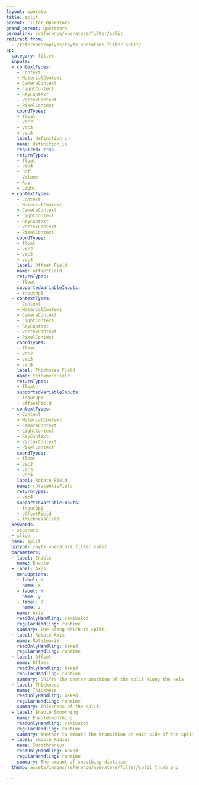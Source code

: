 ```yaml
---
layout: operator
title: split
parent: Filter Operators
grand_parent: Operators
permalink: /reference/operators/filter/split
redirect_from:
  - /reference/opType/raytk.operators.filter.split/
op:
  category: filter
  inputs:
  - contextTypes:
    - Context
    - MaterialContext
    - CameraContext
    - LightContext
    - RayContext
    - VertexContext
    - PixelContext
    coordTypes:
    - float
    - vec2
    - vec3
    - vec4
    label: definition_in
    name: definition_in
    required: true
    returnTypes:
    - float
    - vec4
    - Sdf
    - Volume
    - Ray
    - Light
  - contextTypes:
    - Context
    - MaterialContext
    - CameraContext
    - LightContext
    - RayContext
    - VertexContext
    - PixelContext
    coordTypes:
    - float
    - vec2
    - vec3
    - vec4
    label: Offset Field
    name: offsetField
    returnTypes:
    - float
    supportedVariableInputs:
    - inputOp1
  - contextTypes:
    - Context
    - MaterialContext
    - CameraContext
    - LightContext
    - RayContext
    - VertexContext
    - PixelContext
    coordTypes:
    - float
    - vec2
    - vec3
    - vec4
    label: Thickness Field
    name: thicknessField
    returnTypes:
    - float
    supportedVariableInputs:
    - inputOp1
    - offsetField
  - contextTypes:
    - Context
    - MaterialContext
    - CameraContext
    - LightContext
    - RayContext
    - VertexContext
    - PixelContext
    coordTypes:
    - float
    - vec2
    - vec3
    - vec4
    label: Rotate Field
    name: rotateAxisField
    returnTypes:
    - vec4
    supportedVariableInputs:
    - inputOp1
    - offsetField
    - thicknessField
  keywords:
  - separate
  - slice
  name: split
  opType: raytk.operators.filter.split
  parameters:
  - label: Enable
    name: Enable
  - label: Axis
    menuOptions:
    - label: X
      name: x
    - label: Y
      name: y
    - label: Z
      name: z
    name: Axis
    readOnlyHandling: semibaked
    regularHandling: runtime
    summary: The along which to split.
  - label: Rotate Axis
    name: Rotateaxis
    readOnlyHandling: baked
    regularHandling: runtime
  - label: Offset
    name: Offset
    readOnlyHandling: baked
    regularHandling: runtime
    summary: Shifts the center position of the split along the axis.
  - label: Thickness
    name: Thickness
    readOnlyHandling: baked
    regularHandling: runtime
    summary: Thickness of the split.
  - label: Enable Smoothing
    name: Enablesmoothing
    readOnlyHandling: semibaked
    regularHandling: runtime
    summary: Whether to smooth the transition on each side of the split.
  - label: Smooth Radius
    name: Smoothradius
    readOnlyHandling: baked
    regularHandling: runtime
    summary: The amount of smoothing distance.
  thumb: assets/images/reference/operators/filter/split_thumb.png

---
```


